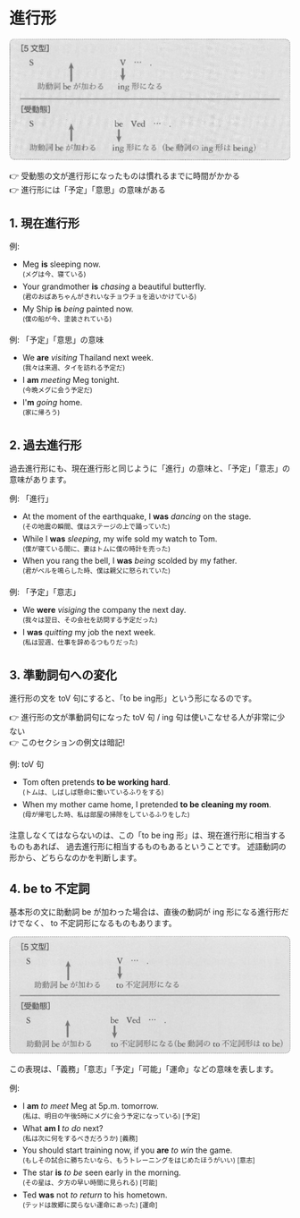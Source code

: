 # 進行形

<img src="fig/進行形-イメージ図.png" width="600"/>

:point_right: 受動態の文が進行形になったものは慣れるまでに時間がかかる  
:point_right: 進行形には「予定」「意思」の意味がある

## 1. 現在進行形

例:
- Meg __is__ sleeping now.  
  <sup>(メグは今、寝ている)</sup>
- Your grandmother __is__ _chasing_ a beautiful butterfly.  
  <sup>(君のおばあちゃんがきれいなチョウチョを追いかけている)</sup>
- My Ship __is__ _being_ painted now.  
  <sup>(僕の船が今、塗装されている)</sup>

例: 「予定」「意思」の意味
- We __are__ _visiting_ Thailand next week.  
  <sup>(我々は来週、タイを訪れる予定だ)</sup>
- I __am__ _meeting_ Meg tonight.  
  <sup>(今晩メグに会う予定だ)</sup>
- I'__m__ _going_ home.  
  <sup>(家に帰ろう)</sup>

## 2. 過去進行形
過去進行形にも、現在進行形と同じように「進行」の意味と、「予定」「意志」の意味があります。

例: 「進行」
- At the moment of the earthquake, I __was__ _dancing_ on the stage.  
  <sup>(その地震の瞬間、僕はステージの上で踊っていた)</sup>
- While I __was__ _sleeping_, my wife sold my watch to Tom.  
  <sup>(僕が寝ている間に、妻はトムに僕の時計を売った)</sup>
- When you rang the bell, I __was__ _being_ scolded by my father.  
  <sup>(君がベルを鳴らした時、僕は親父に怒られていた)</sup>

例: 「予定」「意志」
- We __were__ _visiging_ the company the next day.  
  <sup>(我々は翌日、その会社を訪問する予定だった)</sup>
- I __was__ _quitting_ my job the next week.  
  <sup>(私は翌週、仕事を辞めるつもりだった)</sup>

## 3. 準動詞句への変化
進行形の文を toV 句にすると、「to be ing形」という形になるのです。

:point_right: 進行形の文が準動詞句になった toV 句 / ing 句は使いこなせる人が非常に少ない  
:point_right: このセクションの例文は暗記!

例: toV 句
- Tom often pretends __to be working hard__.  
  <sup>(トムは、しばしば懸命に働いているふりをする)</sup>
- When my mother came home, I pretended __to be cleaning my room__.  
  <sup>(母が帰宅した時、私は部屋の掃除をしているふりをした)</sup>

注意しなくてはならないのは、この「to be ing 形」は、現在進行形に相当するものもあれば、
過去進行形に相当するものもあるということです。
述語動詞の形から、どちらなのかを判断します。

## 4. be to 不定詞
基本形の文に助動詞 be が加わった場合は、直後の動詞が ing 形になる進行形だけでなく、
to 不定詞形になるものもあります。

<img src="fig/進行形-beto不定詞-イメージ図.png" width="600"/>

この表現は、「義務」「意志」「予定」「可能」「運命」などの意味を表します。

例:
- I __am__ _to meet_ Meg at 5p.m. tomorrow.  
  <sup>(私は、明日の午後5時にメグに会う予定になっている) [予定]</sup>
- What __am I__ _to do_ next?  
  <sup>(私は次に何をするべきだろうか) [義務]</sup>
- You should start training now, if you __are__ _to win_ the game.  
  <sup>(もしその試合に勝ちたいなら、もうトレーニングをはじめたほうがいい) [意志]</sup>
- The star __is__ _to be_ seen early in the morning.  
  <sup>(その星は、夕方の早い時間に見られる) [可能]</sup>
- Ted __was__ not _to return_ to his hometown.  
  <sup>(テッドは故郷に戻らない運命にあった) [運命]</sup>


